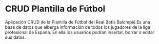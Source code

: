 # CRUD Plantilla de Fútbol
Aplicación CRUD de la Plantilla de Fútbol del Real Betis Balompié.Es una base de datos que alberga información de todos los jugadores de la liga profesional de España. En ella los usuarios podrán insertar, borrar o editar sus datos.
